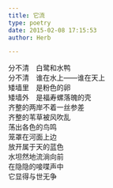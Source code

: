 ```yaml
---  
title: 它流  
type: poetry  
date: 2015-02-08 17:15:53  
author: Herb  

---  
```

分不清　白鹭和水鸭  
分不清　谁在水上——谁在天上  
矮墙里　是粉色的卵  
矮墙外　是福寿螺落魄的壳    
齐整的两岸不着一丝参差  
齐整的苇草被风吹乱  
荡出各色的鸟鸣  
笼罩在河面上边    
放开属于天的蓝色  
水坦然地流淌向前  
在隐隐的唼喋声中  
它显得与世无争